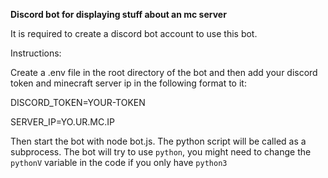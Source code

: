 **Discord bot for displaying stuff about an mc server**

It is required to create a discord bot account to use this bot.

Instructions:

Create a .env file in the root directory of the bot and then add your discord token and minecraft server ip in the following format to it:

DISCORD_TOKEN=YOUR-TOKEN

SERVER_IP=YO.UR.MC.IP

Then start the bot with node bot.js. The python script will be called as a subprocess.
The bot will try to use `python`, you might need to change the `pythonV` variable in the code if you only have `python3`